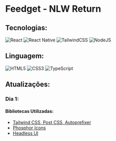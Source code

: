 # Feedget - NLW Return
## Tecnologias:
![React](https://img.shields.io/badge/react-%2320232a.svg?style=for-the-badge&logo=react&logoColor=%2361DAFB) 	![React Native](https://img.shields.io/badge/react_native-%2320232a.svg?style=for-the-badge&logo=react&logoColor=%2361DAFB) ![TailwindCSS](https://img.shields.io/badge/tailwindcss-%2338B2AC.svg?style=for-the-badge&logo=tailwind-css&logoColor=white) ![NodeJS](https://img.shields.io/badge/node.js-6DA55F?style=for-the-badge&logo=node.js&logoColor=white)

## Linguagem:
![HTML5](https://img.shields.io/badge/html5-%23E34F26.svg?style=for-the-badge&logo=html5&logoColor=white) ![CSS3](https://img.shields.io/badge/css3-%231572B6.svg?style=for-the-badge&logo=css3&logoColor=white) ![TypeScript](https://img.shields.io/badge/typescript-%23007ACC.svg?style=for-the-badge&logo=typescript&logoColor=white)
 
 ## Atualizações: 

 ### Dia 1: 
  #### Bibliotecas Utilizadas:

  - <a href = 'https://tailwindcss.com/docs/guides/create-react-app'>Tailwind CSS, Post CSS, Autoprefixer</a>
  - <a href = 'https://github.com/phosphor-icons/phosphor-react'>Phosphor Icons</a>
 - <a href = "https://headlessui.dev/react/popover"> Headless UI </a>



